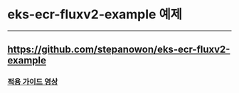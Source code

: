 # eks-ecr-fluxv2-example 예제
---
## https://github.com/stepanowon/eks-ecr-fluxv2-example

### [적용 가이드 영상](https://www.youtube.com/watch?v=Usvnt6DGj_4&list=PLv4e0riJxKefDJl925XrK5ghiI5yH1QG2&index=1)
